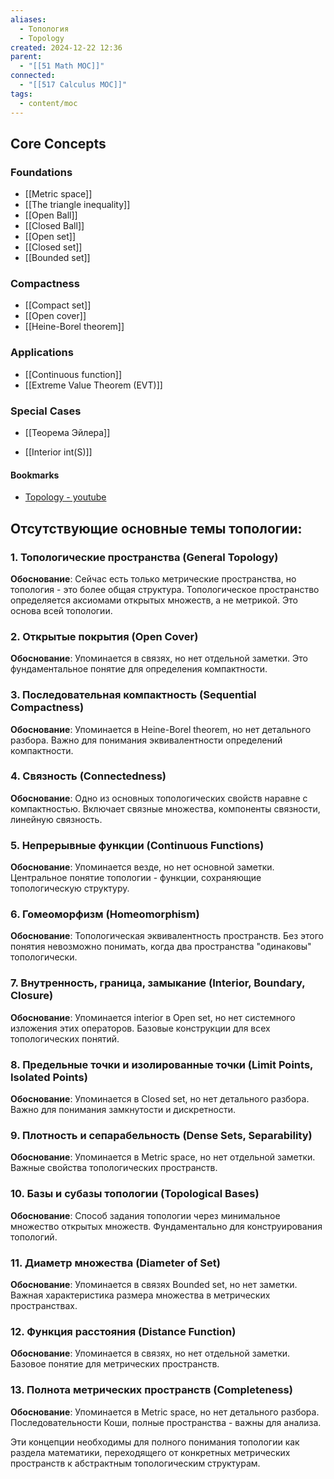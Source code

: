 ```yaml
---
aliases:
  - Топология
  - Topology
created: 2024-12-22 12:36
parent:
  - "[[51 Math MOC]]"
connected:
  - "[[517 Сalculus MOC]]"
tags:
  - content/moc
---
```

## Core Concepts

### Foundations
- [[Metric space]]
- [[The triangle inequality]]
- [[Open Ball]]
- [[Closed Ball]]
- [[Open set]]
- [[Closed set]]
- [[Bounded set]]

### Compactness
- [[Compact set]]
- [[Open cover]]
- [[Heine-Borel theorem]]

### Applications
- [[Continuous function]]
- [[Extreme Value Theorem (EVT)]]

### Special Cases
- [[Теорема Эйлера]]


- [[Interior int(S)]]



#### Bookmarks  
- [Topology - youtube](https://www.youtube.com/playlist?list=PLd8NbPjkXPliJunBhtDNMuFsnZPeHpm-0)


## Отсутствующие основные темы топологии:

### 1. **Топологические пространства (General Topology)**
**Обоснование**: Сейчас есть только метрические пространства, но топология - это более общая структура. Топологическое пространство определяется аксиомами открытых множеств, а не метрикой. Это основа всей топологии.

### 2. **Открытые покрытия (Open Cover)**
**Обоснование**: Упоминается в связях, но нет отдельной заметки. Это фундаментальное понятие для определения компактности.

### 3. **Последовательная компактность (Sequential Compactness)**
**Обоснование**: Упоминается в Heine-Borel theorem, но нет детального разбора. Важно для понимания эквивалентности определений компактности.

### 4. **Связность (Connectedness)**
**Обоснование**: Одно из основных топологических свойств наравне с компактностью. Включает связные множества, компоненты связности, линейную связность.

### 5. **Непрерывные функции (Continuous Functions)**
**Обоснование**: Упоминается везде, но нет основной заметки. Центральное понятие топологии - функции, сохраняющие топологическую структуру.

### 6. **Гомеоморфизм (Homeomorphism)**
**Обоснование**: Топологическая эквивалентность пространств. Без этого понятия невозможно понимать, когда два пространства "одинаковы" топологически.

### 7. **Внутренность, граница, замыкание (Interior, Boundary, Closure)**
**Обоснование**: Упоминается interior в Open set, но нет системного изложения этих операторов. Базовые конструкции для всех топологических понятий.

### 8. **Предельные точки и изолированные точки (Limit Points, Isolated Points)**
**Обоснование**: Упоминается в Closed set, но нет детального разбора. Важно для понимания замкнутости и дискретности.

### 9. **Плотность и сепарабельность (Dense Sets, Separability)**
**Обоснование**: Упоминается в Metric space, но нет отдельной заметки. Важные свойства топологических пространств.

### 10. **Базы и субазы топологии (Topological Bases)**
**Обоснование**: Способ задания топологии через минимальное множество открытых множеств. Фундаментально для конструирования топологий.

### 11. **Диаметр множества (Diameter of Set)**
**Обоснование**: Упоминается в связях Bounded set, но нет заметки. Важная характеристика размера множества в метрических пространствах.

### 12. **Функция расстояния (Distance Function)**
**Обоснование**: Упоминается в связях, но нет отдельной заметки. Базовое понятие для метрических пространств.

### 13. **Полнота метрических пространств (Completeness)**
**Обоснование**: Упоминается в Metric space, но нет детального разбора. Последовательности Коши, полные пространства - важны для анализа.

Эти концепции необходимы для полного понимания топологии как раздела математики, переходящего от конкретных метрических пространств к абстрактным топологическим структурам.